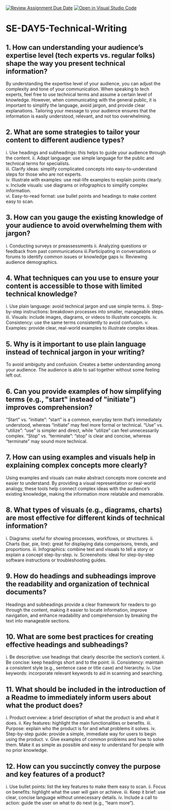 [![Review Assignment Due Date](https://classroom.github.com/assets/deadline-readme-button-22041afd0340ce965d47ae6ef1cefeee28c7c493a6346c4f15d667ab976d596c.svg)](https://classroom.github.com/a/zsAR-pyY)
[![Open in Visual Studio Code](https://classroom.github.com/assets/open-in-vscode-2e0aaae1b6195c2367325f4f02e2d04e9abb55f0b24a779b69b11b9e10269abc.svg)](https://classroom.github.com/online_ide?assignment_repo_id=15681805&assignment_repo_type=AssignmentRepo)
# SE-DAY5-Technical-Writing
## 1. How can understanding your audience’s expertise level (tech experts vs. regular folks) shape the way you present technical information?
By understanding the expertise level of your audience, you can adjust the complexity and tone of your communication. When speaking to tech experts, feel free to use technical terms and assume a certain level of knowledge. However, when communicating with the general public, it is important to simplify the language, avoid jargon, and provide clear explanations. Tailoring your message to your audience ensures that the information is easily understood, relevant, and not too overwhelming.

## 2. What are some strategies to tailor your content to different audience types?
i.	Use headings and subheadings: this helps to guide your audience through the content.
ii.	Adapt language: use simple language for the public and technical terms for specialists.  
iii.	Clarify ideas: simplify complicated concepts into easy-to-understand steps for those who are not experts.  
iv.	Illustrate with examples: use real-life examples to explain points clearly.  
v.	Include visuals: use diagrams or infographics to simplify complex information.  
vi.	Easy-to-read format: use bullet points and headings to make content easy to scan.


## 3. How can you gauge the existing knowledge of your audience to avoid overwhelming them with jargon?
i.	Conducting surveys or preassessments
ii.	Analyzing questions or feedback from past communications
iii.Participating in conversations or forums to identify common issues or knowledge gaps
iv.	Reviewing audience demographics.

## 4. What techniques can you use to ensure your content is accessible to those with limited technical knowledge?
i.	Use plain language: avoid technical jargon and use simple terms.
ii.	Step-by-step instructions: breakdown processes into smaller, manageable steps.
iii.	Visuals: include images, diagrams, or videos to illustrate concepts.
iv.	Consistency: use the same terms consistently to avoid confusion.
v.	Examples: provide clear, real-world examples to illustrate complex ideas.

## 5. Why is it important to use plain language instead of technical jargon in your writing?
To avoid ambiguity and confusion.
Creates a better understanding among your audience.
The audience is able to sail together without some feeling left out.

## 6. Can you provide examples of how simplifying terms (e.g., "start" instead of "initiate") improves comprehension?
“Start” vs. “initiate”: “start” is a common, everyday term that’s immediately understood, whereas “initiate” may feel more formal or technical.
“Use” vs. “utilize”: “use” is simpler and direct, while “utilize” can feel unnecessarily complex.
“Stop” vs. “terminate”: “stop” is clear and concise, whereas “terminate” may sound more technical.


## 7. How can using examples and visuals help in explaining complex concepts more clearly?
Using examples and visuals can make abstract concepts more concrete and easier to understand. By providing a visual representation or real-world analogy, these tools help connect complex ideas with the audience’s existing knowledge, making the information more relatable and memorable.

## 8. What types of visuals (e.g., diagrams, charts) are most effective for different kinds of technical information?
i.	Diagrams: useful for showing processes, workflows, or structures.
ii.	Charts (bar, pie, line): great for displaying data comparisons, trends, and proportions.
iii.	Infographics: combine text and visuals to tell a story or explain a concept step-by-step.
iv.	Screenshots: ideal for step-by-step software instructions or troubleshooting guides.

## 9. How do headings and subheadings improve the readability and organization of technical documents?
Headings and subheadings provide a clear framework for readers to go through the content, making it easier to locate information, improve navigation, and enhance readability and comprehension by breaking the text into manageable sections.

## 10. What are some best practices for creating effective headings and subheadings?
i.	Be descriptive: use headings that clearly describe the section’s content.
ii.	Be concise: keep headings short and to the point.
iii.	Consistency: maintain a consistent style (e.g., sentence case or title case) and hierarchy.
iv.	Use keywords: incorporate relevant keywords to aid in scanning and searching.

## 11. What should be included in the introduction of a Readme to immediately inform users about what the product does?
i.	Product overview: a brief description of what the product is and what it does.
ii.	Key features: highlight the main functionalities or benefits.
iii.	Purpose: explain who the product is for and what problems it solves.
iv.	Step-by-step guide: provide a simple, immediate way for users to begin using the product.
v.	Give examples of common problems and how to solve them.
Make it as simple as possible and easy to understand for people with no prior knowledge.

## 12. How can you succinctly convey the purpose and key features of a product?
i.	Use bullet points: list the key features to make them easy to scan.
ii.	Focus on benefits: highlight what the user will gain or achieve.
iii.	Keep it brief: use clear, concise language without unnecessary details.
iv.	Include a call to action: guide the user on what to do next (e.g., “learn more”). 
